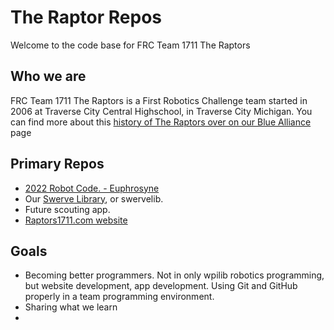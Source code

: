 # The Raptor Repos

Welcome to the code base for FRC Team 1711 The Raptors

## Who we are

FRC Team 1711 The Raptors is a First Robotics Challenge team started in 2006 at Traverse City Central Highschool, in Traverse City Michigan.  You can find more about this [history of The Raptors over on our Blue Alliance](https://www.thebluealliance.com/team/1711/history) page

## Primary Repos

* [2022 Robot Code. - Euphrosyne](https://github.com/frc1711/Euphrosyne)
* Our [Swerve Library](https://github.com/frc1711/swervelib), or swervelib.
* Future scouting app.
* [Raptors1711.com website](https://github.com/frc1711/raptors1711.com)

## Goals

* Becoming better programmers.  Not in only wpilib robotics programming, but website development, app development.  Using Git and GitHub properly in a team programming environment.
* Sharing what we learn
* 